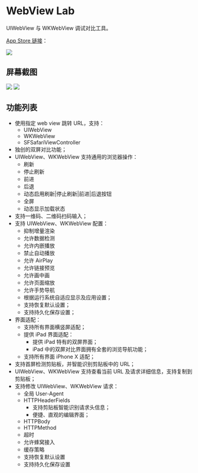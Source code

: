 # WebView Lab

UIWebView 与 WKWebView 调试对比工具。

[App Store 链接](https://itunes.apple.com/cn/app/webview-lab-ios-webview-%E8%B0%83%E8%AF%95%E5%AF%B9%E6%AF%94/id1360201545?mt=8)：

[![](https://ws2.sinaimg.cn/large/006tKfTcgy1fq41xh7ppjj308c08cq4e.jpg)](https://itunes.apple.com/cn/app/webview-lab-ios-webview-%E8%B0%83%E8%AF%95%E5%AF%B9%E6%AF%94/id1360201545?mt=8)

## 屏幕截图

![](https://ws2.sinaimg.cn/large/006tNc79gy1fqiavy3e7mj31kw0e71l1.jpg)
![](https://ws1.sinaimg.cn/large/006tNc79gy1fqiaxhs5zvj31kw0gihdx.jpg)

<!--  
![](https://ws4.sinaimg.cn/large/006tNc79gy1fqiac0vdsgj309e0goac1.jpg)![](https://ws3.sinaimg.cn/large/006tNc79gy1fqiacj6scnj30go09etau.jpg)![](https://ws4.sinaimg.cn/large/006tNc79gy1fqiad1zzoyj30go09e3zq.jpg)
![](https://ws2.sinaimg.cn/large/006tNc79gy1fqiadcbz3bj309e0goq4s.jpg)![](https://ws4.sinaimg.cn/large/006tNc79gy1fqiaeul57nj309e0gotai.jpg)![](https://ws2.sinaimg.cn/large/006tNc79gy1fqiaek816qj309e0godhq.jpg)
![](https://ws1.sinaimg.cn/large/006tNc79gy1fqiadj7vi2j309e0go0vb.jpg)![](https://ws1.sinaimg.cn/large/006tNc79gy1fqiadqstwmj309e0go76x.jpg)
![](https://ws4.sinaimg.cn/large/006tNc79gy1fqiadw8jttj309e0goq5h.jpg)![](https://ws3.sinaimg.cn/large/006tNc79gy1fqiae4puq4j30go09eju0.jpg)
-->


## 功能列表

- 使用指定 web view 跳转 URL，支持：
  + UIWebView
  + WKWebView
  + SFSafariViewController
- 独创的双屏对比功能；
- UIWebView、WKWebView 支持通用的浏览器操作：
  + 刷新
  + 停止刷新
  + 前进
  + 后退
  + 动态启用刷新|停止刷新|前进|后退按钮
  + 全屏
  + 动态显示加载状态
- 支持一维码、二维码扫码输入；
- 支持 UIWebView、WKWebView 配置：
  - 抑制增量渲染
  - 允许数据检测
  - 允许内嵌播放
  - 禁止自动播放
  - 允许 AirPlay
  - 允许链接预览
  - 允许画中画
  - 允许页面缩放
  - 允许手势导航
  - 根据运行系统自适应显示及应用设置；
  - 支持恢复默认设置；
  - 支持持久化保存设置；
- 界面适配：
  + 支持所有界面横竖屏适配；
  + 提供 iPad 界面适配：
    * 提供 iPad 特有的双屏界面；
    * iPad 中的双屏对比界面拥有全套的浏览导航功能；
  + 支持所有界面 iPhone X 适配；
- 支持首屏检测剪贴板，并智能识别剪贴板中的 URL；
- UIWebView、WKWebView 支持查看当前 URL 及请求详细信息，支持复制到剪贴板；
- 支持修改 UIWebView、WKWebView 请求：
  + 全局 User-Agent
  + HTTPHeaderFields
    * 支持剪贴板智能识别请求头信息；
    * 便捷、直观的编辑界面；
  + HTTPBody
  + HTTPMethod
  + 超时
  + 允许蜂窝接入
  + 缓存策略
  + 支持恢复默认设置
  + 支持持久化保存设置

